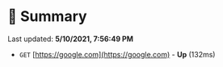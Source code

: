 # 📖 Summary
Last updated: **5/10/2021, 7:56:49 PM**

- `GET` [https://google.com](https://google.com) - **Up** (132ms)
